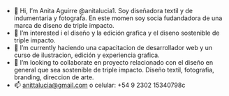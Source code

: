 - 👋 Hi, I’m  Anita  Aguirre @anitalucia1. Soy diseñadora  textil y de indumentaria y fotografa. En este momen soy socia fudandadora de una marca de diseno de triple impacto.
- 👀 I’m interested i el diseño  y la edición grafica y el diseno sostenible de triple impacto.
- 🌱 I’m currently haciendo una capacitacion de desarrollador web  y un curso de ilustracion, edición y experiencia grafica.
- 💞️ I’m looking to collaborate en proyecto relacionado con el diseño  en general que sea sostenible  de triple impacto. Diseño textil, fotografia, branding, direccion de arte.
- 📫 anittalucia@gmail.com o celular: +54 9 2302 15340798c

<!---
anitalucia1/anitalucia1 is a ✨ special ✨ repository because its `README.md` (this file) appears on your GitHub profile.
You can click the Preview link to take a look at your changes.
--->
